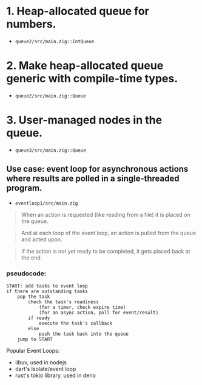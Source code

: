 # 1. Heap-allocated queue for numbers.
  - `queue2/src/main.zig::IntQueue`
# 2. Make heap-allocated queue generic with compile-time types.
  - `queue2/src/main.zig::Queue`
# 3. User-managed nodes in the queue.
  - `queue3/src/main.zig::Queue`

## Use case: event loop for asynchronous actions where results are polled in a single-threaded program.
  - `eventloop1/src/main.zig`

> When an action is requested (like reading from a file)
it is placed on the queue.

> And at each loop of the event loop,
an action is pulled from the queue and acted upon.

> If the action is not yet ready to be completed,
it gets placed back at the end.

### pseudocode:
```
START: add tasks to event loop
if there are outstanding tasks
    pop the task
        check the task's readiness
            (for a timer, check expire time)
            (for an async action, poll for event/result)
        if ready
            execute the task's callback
        else
            push the task back into the queue
    jump to START
```

Popular Event Loops:
- libuv, used in nodejs
- dart's Isolate/event loop
- rust's tokio library, used in deno
